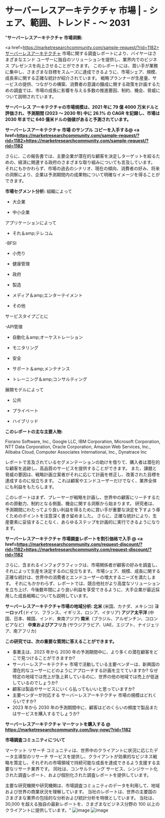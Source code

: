 #  サーバーレスアーキテクチャ 市場 | - シェア、範囲、トレンド - ～ 2031
"<strong>サーバーレスアーキテクチャ 市場洞察:</strong>

<a href=https://marketresearchcommunity.com/sample-request/?rid=1182>サーバーレスアーキテクチャ</a> 市場に関する調査レポートにより、バイヤーはさまざまなエンド ユーザーに独自のソリューションを提供し、業界内でのビジネス プレゼンスを向上させることができます。 このレポートには、買い手が業務に集中し、さまざまな目標をスムーズに達成できるように、市場シェア、規模、成長率に関する正確な統計が紹介されています。 戦略プランナーが生産量、サービスの提供、つながりの構築、消費者の意識の醸成に関する政策を計画するための調査では、市場の成長に影響を与える多数の推進要因、制約、機会、脅威について説明されています。

<strong>サーバーレス アーキテクチャの市場規模は、2021 年に 79 億 4000 万米ドルと評価され、予測期間 (2023 ～ 2030 年) 中に 26.1% の CAGR を記録し、市場は 2030 年までに 640 億米ドルの価値があると予測されています。</strong>

<strong>サーバーレスアーキテクチャ 市場 のサンプル コピーを入手する@ <a href=https://marketresearchcommunity.com/sample-request/?rid=1182><u>https://marketresearchcommunity.com/sample-request/?rid=1182</u></a></strong>

さらに、この報告書では、主要企業が潜在的な顧客を決定しターゲットを絞るための、経済に関連する政府のさまざまな取り組みについても言及しています。 それにもかかわらず、市場の過去のシナリオ、現在の傾向、消費者の好み、将来の洞察により、企業は予測期間内の成果物について明確なイメージを得ることができます。

<strong>市場セグメント分析:</strong>
組織によって



- 大企業

- 中小企業



アプリケーションによって



- それ＆amp;テレコム

-BFSI

- 小売り

- 健康管理

- 政府

- 製造

- メディア＆amp;エンターテイメント

- その他



サービスタイプごとに



-API管理

- 自動化＆amp;オーケストレーション

- モニタリング

- 安全

- サポート＆amp;メンテナンス

- トレーニング＆amp;コンサルティング



展開モデルによって



- 公共

- プライベート

- ハイブリッド

<strong>このレポートの主な主要人物:</strong>

Fiorano Software, Inc., Google LLC, IBM Corporation, Microsoft Corporation, NTT Data Corporation, Oracle Corporation, Amazon Web Services, Inc., Alibaba Cloud, Computer Associates International, Inc., Dynatrace Inc



レポートで言及されているセグメンテーションの助けを借りて、購入者は潜在的な顧客を追跡し、高品質のサービスを提供することができます。 また、課題と脅威の要因は、戦略計画立案者がそれに応じて計画を修正し、改善された目標を達成するのに役立ちます。 これは顧客やエンドユーザーだけでなく、業界全体にも利益をもたらします。

このレポートはまず、プレーヤーが戦略を計画し、世界中の顧客にリーチするための原動力、制約となる側面、機会に関する洞察から始まります。 研究者は、予測期間にわたってより良い利益を得るために買い手が重要な決定を下すよう導くためのポイントを注意深く書き留めました。 さらに、正確な統計により、生産要素に妥協することなく、あらゆるステップを計画的に実行できるようになります。

<strong>サーバーレスアーキテクチャ 市場調査レポートを割引価格で入手 @ <a href=https://marketresearchcommunity.com/request-discount/?rid=1182><u>https://marketresearchcommunity.com/request-discount/?rid=1182</u></a></strong>

さらに、含まれるインフォグラフィックは、市場関係者が顧客の好みを調査し、それによって生産を決定するのに役立ちます。 市場シェア、規模、成長に関する正確な統計は、世界中の消費者とエンドユーザーの増大するニーズを満たします。 それにもかかわらず、レポートでは、競合他社がより高度なソリューションを立ち上げ、今後数年間により良い利益を享受できるように、大手企業が最近採用した成長戦略についても説明しています。

<strong>サーバーレスアーキテクチャ市場の地域分析:
北米 </strong>(米国、カナダ、メキシコ)<strong>
ヨーロッパ </strong>(ドイツ、フランス、イギリス、ロシア、イタリア)<strong>
アジア太平洋 </strong>(中国、日本、韓国、インド、東南アジア)<strong>
南米</strong>（ブラジル、アルゼンチン、コロンビアなど）<strong>
中東およびアフリカ </strong>(サウジアラビア、UAE、エジプト、ナイジェリア、南アフリカ)<strong></strong>

<strong>この研究では、次の重要な質問に答えることができます。</strong>
<ul>
  <li>事業主は、2023 年から 2030 年の予測期間中に、より多くの潜在顧客をどこで見つけることができますか?</li>
  <li>サーバーレスアーキテクチャ 市場で活動している主要ベンダーは、新興国の潜在的なユーザーにどのようにアプローチする計画を立てていますか? なぜ特定の地域では売上が急上昇しているのに、世界の他の地域では売上が低迷しているのでしょうか?</li>
  <li>顧客は製品やサービスにいくら払ってもいいと思っていますか?</li>
  <li>主要ベンダーが対応する サーバーレスアーキテクチャ 市場の規模はどれくらいですか?</li>
  <li>2023 年から 2030 年の予測期間中に、顧客はどのくらいの頻度で製品またはサービスを購入するでしょうか?</li>
</ul>
<strong>サーバーレスアーキテクチャ マーケットを購入する @ <a href=https://marketresearchcommunity.com/buy-now/?rid=1182><u>https://marketresearchcommunity.com/buy-now/?rid=1182</u></a></strong>

<strong>市場調査コミュニティについて</strong>

マーケット リサーチ コミュニティは、世界中のクライアントに状況に応じたデータ主導型のリサーチ サービスを提供し、クライアントが効果的なビジネス戦略を策定し、それぞれの市場領域で持続可能な成長を達成できるよう支援する主要なリサーチ業界です。 同社は、コンサルティング サービス、シンジケート化された調査レポート、および個別化された調査レポートを提供しています。

主要な研究機関や研究機関は、市場調査コミュニティのデータを利用して、地域および世界の商業状況を理解しています。 当社のレポートは、世界の主要国のさまざまな業界の包括的な分析および統計分析を特徴としています。 当社は、30,000 を超える独自の最新レポートを、さまざまなビジネス分野の 100 以上のクライアントに提供しています。"
![image](https://github.com/Gargi1522/MRC/assets/158283091/96ef64c9-afa6-43ad-82cc-de5ef0b9c151)
![image](https://github.com/Gargi1522/MRC/assets/158283091/d58793f3-d817-4a04-acdf-800a128368f9)
